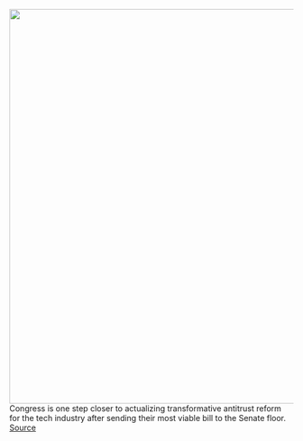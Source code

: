 <img src='https://cdn.vox-cdn.com/thumbor/sg1TC8DBLDX_rDDljvrTV36GgS4=/0x0:4229x2819/1200x800/filters:focal(1777x1072:2453x1748)/cdn.vox-cdn.com/uploads/chorus_image/image/70413294/1365492770.0.jpg' width='700px' /><br/>
Congress is one step closer to actualizing transformative antitrust reform for the tech industry after sending their most viable bill to the Senate floor.
<a href='https://www.theverge.com/2022/1/20/22893641/antitrust-big-tech-reform-amazon-google-apple-klobuchar-grassley'> Source <a/>